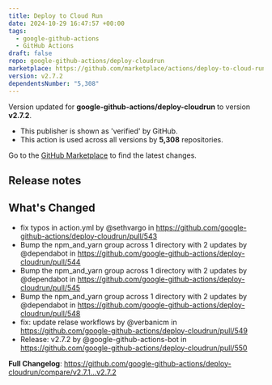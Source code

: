 ```yaml
---
title: Deploy to Cloud Run
date: 2024-10-29 16:47:57 +00:00
tags:
  - google-github-actions
  - GitHub Actions
draft: false
repo: google-github-actions/deploy-cloudrun
marketplace: https://github.com/marketplace/actions/deploy-to-cloud-run
version: v2.7.2
dependentsNumber: "5,308"
---
```



Version updated for **google-github-actions/deploy-cloudrun** to version **v2.7.2**.
- This publisher is shown as 'verified' by GitHub.
- This action is used across all versions by **5,308** repositories.

Go to the [GitHub Marketplace](https://github.com/marketplace/actions/deploy-to-cloud-run) to find the latest changes.

## Release notes

## What's Changed
* fix typos in action.yml by @sethvargo in https://github.com/google-github-actions/deploy-cloudrun/pull/543
* Bump the npm_and_yarn group across 1 directory with 2 updates by @dependabot in https://github.com/google-github-actions/deploy-cloudrun/pull/544
* Bump the npm_and_yarn group across 1 directory with 2 updates by @dependabot in https://github.com/google-github-actions/deploy-cloudrun/pull/545
* Bump the npm_and_yarn group across 1 directory with 2 updates by @dependabot in https://github.com/google-github-actions/deploy-cloudrun/pull/548
* fix: update relase workflows by @verbanicm in https://github.com/google-github-actions/deploy-cloudrun/pull/549
* Release: v2.7.2 by @google-github-actions-bot in https://github.com/google-github-actions/deploy-cloudrun/pull/550


**Full Changelog**: https://github.com/google-github-actions/deploy-cloudrun/compare/v2.7.1...v2.7.2
